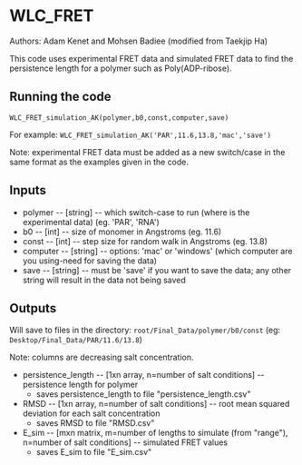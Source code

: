 # WLC_FRET

Authors: Adam Kenet and Mohsen Badiee  (modified from Taekjip Ha)

This code uses experimental FRET data and simulated FRET data to find the persistence length for a polymer such as Poly(ADP-ribose).


## Running the code
`WLC_FRET_simulation_AK(polymer,b0,const,computer,save)`

For example: `WLC_FRET_simulation_AK('PAR',11.6,13.8,'mac','save')`

Note: experimental FRET data must be added as a new switch/case in the same format as the examples given in the code.

## Inputs
  * polymer  -- [string] -- which switch-case to run (where is the experimental data) (eg. 'PAR', 'RNA')
  * b0       -- [int]    -- size of monomer in Angstroms (eg. 11.6)
  * const    -- [int]    -- step size for random walk in Angstroms (eg. 13.8)
  * computer -- [string] -- options: 'mac' or 'windows' (which computer are you using-need for saving the data)
  * save     -- [string] -- must be 'save' if you want to save the data; any other string will result in the data not being saved

## Outputs
Will save to files in the directory: `root/Final_Data/polymer/b0/const` (eg: `Desktop/Final_Data/PAR/11.6/13.8`)

Note: columns are decreasing salt concentration.
  * persistence_length -- [1xn array, n=number of salt conditions] -- persistence length for polymer
    * saves persistence_length to file "persistence_length.csv"
  * RMSD -- [1xn array, n=number of salt conditions] -- root mean squared deviation for each salt concentration
    * saves RMSD to file "RMSD.csv"
  * E_sim -- [mxn matrix, m=number of lengths to simulate (from "range"), n=number of salt conditions] -- simulated FRET values
    * saves E_sim to file "E_sim.csv"

